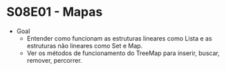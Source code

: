 # S08E01 - Mapas
- Goal
    - Entender como funcionam as estruturas lineares como Lista e as estruturas não lineares como Set e Map.
    - Ver os métodos de funcionamento do TreeMap para inserir, buscar, remover, percorrer.
